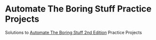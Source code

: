 # Automate The Boring Stuff Practice Projects

Solutions to [Automate The Boring Stuff 2nd Edition](http://automatetheboringstuff.com/2e/) Practice Projects
